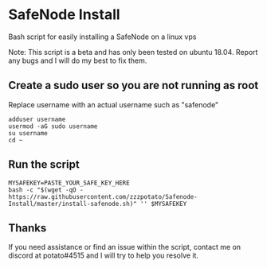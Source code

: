 # SafeNode Install
Bash script for easily installing a SafeNode on a linux vps

Note: This script is a beta and has only been tested on ubuntu 18.04. Report any bugs and I will do my best to fix them.

## Create a sudo user so you are not running as root
Replace username with an actual username such as "safenode"
```
adduser username
usermod -aG sudo username
su username
cd ~
```

## Run the script
```
MYSAFEKEY=PASTE_YOUR_SAFE_KEY_HERE
bash -c "$(wget -qO - https://raw.githubusercontent.com/zzzpotato/Safenode-Install/master/install-safenode.sh)" '' $MYSAFEKEY
```

## Thanks

If you need assistance or find an issue within the script, contact me on discord at potato#4515 and I will try to help you resolve it. 
